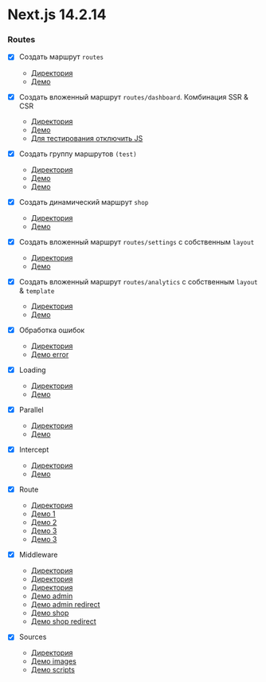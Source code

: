 # Next.js 14.2.14

### Routes
- [x] Создать маршрут ``routes`` 
  - [Директория](./../demo-next/app/routes/)
  - [Демо](http://localhost:3000/routes/)
  
- [x] Создать вложенный маршрут ``routes/dashboard``. Комбинация SSR & CSR
  - [Директория](./../demo-next/app/routes/dashboard)
  - [Демо](http://localhost:3000/routes/dashboard/)
  - [Для тестирования отключить JS](chrome://settings/content/javascript)
  
- [x] Создать группу маршрутов ``(test)``
  - [Директория](./../demo-next/app/routes/(test))
  - [Демо](http://localhost:3000/routes/test-1/)
  - [Демо](http://localhost:3000/routes/test-2/)

- [x] Создать динамический маршрут ``shop``
  - [Директория](./../demo-next/app/routes/shop)
  - [Демо](http://localhost:3000/routes/shop)
  
- [x] Создать вложенный маршрут ``routes/settings`` с собственным ``layout``
  - [Директория](./../demo-next/app/routes/settings)
  - [Демо](http://localhost:3000/routes/settings/)
  
- [x] Создать вложенный маршрут ``routes/analytics`` с собственным ``layout`` & ``template``
  - [Директория](./../demo-next/app/routes/analytics)
  - [Демо](http://localhost:3000/routes/analytics/)

- [x] Обработка ошибок
  - [Директория](./../demo-next/app/routes/fail)
  - [Демо error](http://localhost:3000/routes/fail)

- [x] Loading
  - [Директория](./../demo-next/app/routes/load)
  - [Демо](http://localhost:3000/routes/load)
 
- [x] Parallel
  - [Директория](./../demo-next/app/routes/parallel)
  - [Демо](http://localhost:3000/routes/parallel)

- [x] Intercept
  - [Директория](./../demo-next/app/routes/intercept)
  - [Демо](http://localhost:3000/routes/intercept)

- [x] Route
  - [Директория](./../demo-next/app/api)
  - [Демо 1](http://localhost:3000/api/v1/1)
  - [Демо 2](http://localhost:3000/api/v2?id=1)
  - [Демо 3](http://localhost:3000/api/v3)
  - [Демо 3](http://localhost:3000/api)

- [x] Middleware
  - [Директория](./../demo-next/app/samples)
  - [Директория](./../demo-next/middleware)
  - [Директория](./../demo-next/middleware.ts)
  - [Демо admin](http://localhost:3000/samples/admin?token=13213)
  - [Демо admin redirect](http://localhost:3000/samples/admin)
  - [Демо shop](http://localhost:3000/samples/shop?cart=13213)
  - [Демо shop redirect](http://localhost:3000/samples/shop)

- [x] Sources
  - [Директория](./../demo-next/app/sources)
  - [Демо images](http://localhost:3000/sources/images)
  - [Демо scripts](http://localhost:3000/sources/scripts)
   

